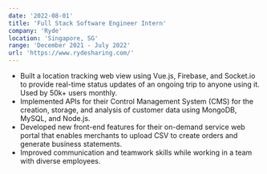 ```yaml
---
date: '2022-08-01'
title: 'Full Stack Software Engineer Intern'
company: 'Ryde'
location: 'Singapore, SG'
range: 'December 2021 - July 2022'
url: 'https://www.rydesharing.com/'
---
```


- Built a location tracking web view using Vue.js, Firebase, and Socket.io to provide real-time status updates of an
  ongoing trip to anyone using it. Used by 50k+ users monthly.
- Implemented APIs for their Control Management System (CMS) for the creation, storage, and analysis of customer
  data using MongoDB, MySQL, and Node.js.
- Developed new front-end features for their on-demand service web portal that enables merchants to upload CSV to
  create orders and generate business statements.
- Improved communication and teamwork skills while working in a team with diverse employees.
